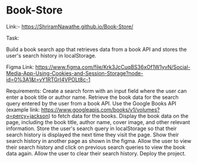 # Book-Store
Link:- https://ShriramNawathe.github.io/Book-Store/


Task:

Build a book search app that retrieves data from a book API and stores the user's search history in localStorage.

Figma Link: https://www.figma.com/file/Krk3JcCuqBS36xOf1W1yvN/Social-Media-App-Using-Cookies-and-Session-Storage?node-id=0%3A1&t=vY1RTGrI4VPOLt8c-1

Requirements:
Create a search form with an input field where the user can enter a book title or author name.
Retrieve the book data for the search query entered by the user from a book API. Use the Google Books API (example link: https://www.googleapis.com/books/v1/volumes?q=percy+jackson) to fetch data for the books.
Display the book data on the page, including the book title, author name, cover image, and other relevant information.
Store the user's search query in localStorage so that their search history is displayed the next time they visit the page. Show their search history in another page as shown in the figma.
Allow the user to view their search history and click on previous search queries to view the book data again.
Allow the user to clear their search history.
Deploy the project.
